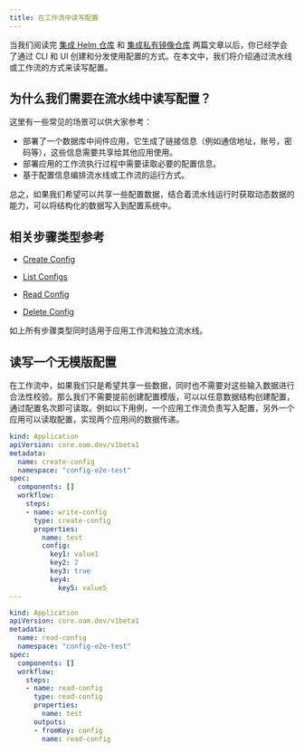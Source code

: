 ```yaml
---
title: 在工作流中读写配置
---
```


当我们阅读完 [集成 Helm 仓库](./helm-repo) 和 [集成私有镜像仓库](./image-registry) 两篇文章以后，你已经学会了通过 CLI 和 UI 创建和分发使用配置的方式。在本文中，我们将介绍通过流水线或工作流的方式来读写配置。

## 为什么我们需要在流水线中读写配置？

这里有一些常见的场景可以供大家参考：

* 部署了一个数据库中间件应用，它生成了链接信息（例如通信地址，账号，密码等），这些信息需要共享给其他应用使用。
* 部署应用的工作流执行过程中需要读取必要的配置信息。
* 基于配置信息编排流水线或工作流的运行方式。

总之，如果我们希望可以共享一些配置数据，结合着流水线运行时获取动态数据的能力，可以将结构化的数据写入到配置系统中。

## 相关步骤类型参考

* [Create Config](../../../end-user/workflow/built-in-workflow-defs#create-config)

* [List Configs](../../../end-user/workflow/built-in-workflow-defs#list-config)

* [Read Config](../../../end-user/workflow/built-in-workflow-defs#read-config)

* [Delete Config](../../../end-user/workflow/built-in-workflow-defs#delete-config)

如上所有步骤类型同时适用于应用工作流和独立流水线。

## 读写一个无模版配置

在工作流中，如果我们只是希望共享一些数据，同时也不需要对这些输入数据进行合法性校验。那么我们不需要提前创建配置模版，可以以任意数据结构创建配置，通过配置名次即可读取。例如以下用例，一个应用工作流负责写入配置，另外一个应用可以读取配置，实现两个应用间的数据传递。

```yaml
kind: Application
apiVersion: core.oam.dev/v1beta1
metadata:
  name: create-config
  namespace: "config-e2e-test"
spec:
  components: []
  workflow:
    steps:
    - name: write-config
      type: create-config
      properties:
        name: test
        config: 
          key1: value1
          key2: 2
          key3: true
          key4: 
            key5: value5
---

kind: Application
apiVersion: core.oam.dev/v1beta1
metadata:
  name: read-config
  namespace: "config-e2e-test"
spec:
  components: []
  workflow:
    steps:
    - name: read-config
      type: read-config
      properties:
        name: test
      outputs:
      - fromKey: config
        name: read-config
```
